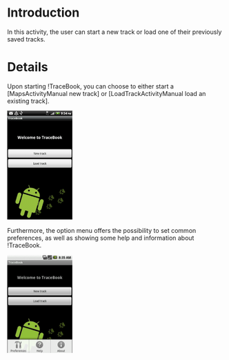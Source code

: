 Introduction
============

In this activity, the user can start a new track or load one of their
previously saved tracks.

Details
=======

Upon starting !TraceBook, you can choose to either start a
[MapsActivityManual new track] or [LoadTrackActivityManual load an
existing track].

<img src="https://raw.githubusercontent.com/jsydow/tracebook/master/Documentation/img/manual_start.png" height="30%" width="30%"/>

Furthermore, the option menu offers the possibility to set common
preferences, as well as showing some help and information about
!TraceBook.

<img src="https://raw.githubusercontent.com/jsydow/tracebook/master/Documentation/img/start_options.png" height="30%" width="30%"/>
